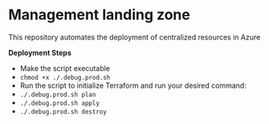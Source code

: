 # Management landing zone
This repository automates the deployment of centralized resources in Azure

**Deployment Steps**
* Make the script executable 
* `chmod +x ./.debug.prod.sh`
* Run the script to initialize Terraform and run your desired command:
* `./.debug.prod.sh plan`
* `./.debug.prod.sh apply`
* `./.debug.prod.sh destroy`
